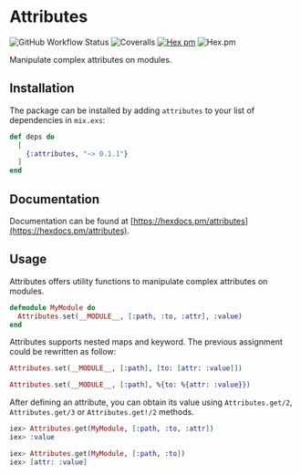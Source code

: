 # Attributes

![GitHub Workflow Status](https://img.shields.io/github/workflow/status/danielefongo/attributes/ci)
![Coveralls](https://img.shields.io/coveralls/github/danielefongo/attributes/main)
[![Hex pm](http://img.shields.io/hexpm/v/attributes.svg?style=flat)](https://hex.pm/packages/attributes)
![Hex.pm](https://img.shields.io/hexpm/l/attributes)

Manipulate complex attributes on modules.

## Installation

The package can be installed by adding `attributes` to your list of dependencies in `mix.exs`:

```elixir
def deps do
  [
    {:attributes, "~> 0.1.1"}
  ]
end
```

## Documentation

Documentation can be found at [https://hexdocs.pm/attributes](https://hexdocs.pm/attributes).

## Usage

Attributes offers utility functions to manipulate complex attributes on modules.

```elixir
defmodule MyModule do
  Attributes.set(__MODULE__, [:path, :to, :attr], :value)
end
```

Attributes supports nested maps and keyword.
The previous assignment could be rewritten as follow:

```elixir
Attributes.set(__MODULE__, [:path], [to: [attr: :value]])
```

```elixir
Attributes.set(__MODULE__, [:path], %{to: %{attr: :value}})
```

After defining an attribute, you can obtain its value using `Attributes.get/2`, `Attributes.get/3` or `Attributes.get!/2` methods.

```elixir
iex> Attributes.get(MyModule, [:path, :to, :attr])
iex> :value
```

```elixir
iex> Attributes.get(MyModule, [:path, :to])
iex> [attr: :value]
```
